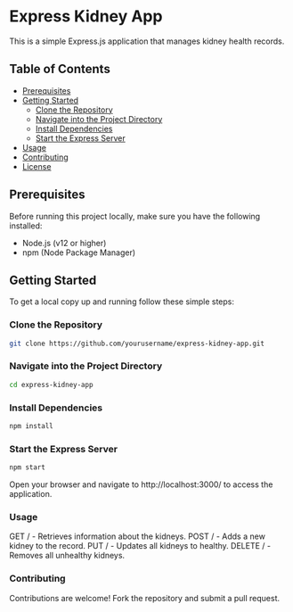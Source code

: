 # Express Kidney App

This is a simple Express.js application that manages kidney health records.

## Table of Contents

- [Prerequisites](#prerequisites)
- [Getting Started](#getting-started)
  - [Clone the Repository](#clone-the-repository)
  - [Navigate into the Project Directory](#navigate-into-the-project-directory)
  - [Install Dependencies](#install-dependencies)
  - [Start the Express Server](#start-the-express-server)
- [Usage](#usage)
- [Contributing](#contributing)
- [License](#license)

## Prerequisites

Before running this project locally, make sure you have the following installed:

- Node.js (v12 or higher)
- npm (Node Package Manager)

## Getting Started

To get a local copy up and running follow these simple steps:

### Clone the Repository

```bash
git clone https://github.com/yourusername/express-kidney-app.git
```

### Navigate into the Project Directory

```bash
cd express-kidney-app
```

### Install Dependencies
```bash
npm install
```

### Start the Express Server
```bash
npm start
```
Open your browser and navigate to http://localhost:3000/ to access the application.

### Usage

GET / - Retrieves information about the kidneys.
POST / - Adds a new kidney to the record.
PUT / - Updates all kidneys to healthy.
DELETE / - Removes all unhealthy kidneys.

### Contributing
Contributions are welcome! Fork the repository and submit a pull request.
